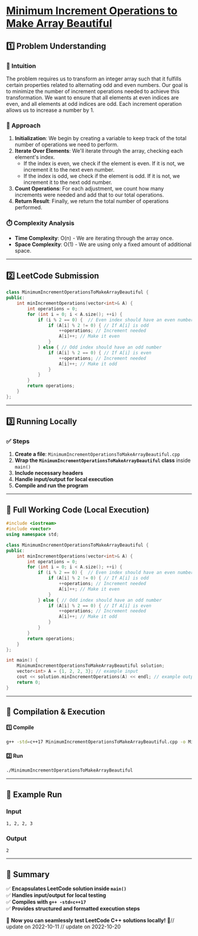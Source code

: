 # **[Minimum Increment Operations to Make Array Beautiful](https://leetcode.com/problems/minimum-increment-operations-to-make-array-beautiful/)**  

## **1️⃣ Problem Understanding**  
### **📌 Intuition**  
The problem requires us to transform an integer array such that it fulfills certain properties related to alternating odd and even numbers. Our goal is to minimize the number of increment operations needed to achieve this transformation. We want to ensure that all elements at even indices are even, and all elements at odd indices are odd. Each increment operation allows us to increase a number by 1.

### **🚀 Approach**  
1. **Initialization**: We begin by creating a variable to keep track of the total number of operations we need to perform.
2. **Iterate Over Elements**: We'll iterate through the array, checking each element's index.
   - If the index is even, we check if the element is even. If it is not, we increment it to the next even number.
   - If the index is odd, we check if the element is odd. If it is not, we increment it to the next odd number.
3. **Count Operations**: For each adjustment, we count how many increments were needed and add that to our total operations.
4. **Return Result**: Finally, we return the total number of operations performed.

### **⏱️ Complexity Analysis**  
- **Time Complexity**: O(n) - We are iterating through the array once.
- **Space Complexity**: O(1) - We are using only a fixed amount of additional space.

---  

## **2️⃣ LeetCode Submission**  
```cpp
class MinimumIncrementOperationsToMakeArrayBeautiful {
public:
    int minIncrementOperations(vector<int>& A) {
        int operations = 0;
        for (int i = 0; i < A.size(); ++i) {
            if (i % 2 == 0) {  // Even index should have an even number
                if (A[i] % 2 != 0) { // If A[i] is odd
                    ++operations; // Increment needed
                    A[i]++; // Make it even
                }
            } else { // Odd index should have an odd number
                if (A[i] % 2 == 0) { // If A[i] is even
                    ++operations; // Increment needed
                    A[i]++; // Make it odd
                }
            }
        }
        return operations;
    }
};  
```  

---  

## **3️⃣ Running Locally**  
### **✅ Steps**  
1. **Create a file**: `MinimumIncrementOperationsToMakeArrayBeautiful.cpp`  
2. **Wrap the `MinimumIncrementOperationsToMakeArrayBeautiful` class** inside `main()`  
3. **Include necessary headers**  
4. **Handle input/output for local execution**  
5. **Compile and run the program**  

---  

## **📝 Full Working Code (Local Execution)**  
```cpp
#include <iostream>
#include <vector>
using namespace std;

class MinimumIncrementOperationsToMakeArrayBeautiful {
public:
    int minIncrementOperations(vector<int>& A) {
        int operations = 0;
        for (int i = 0; i < A.size(); ++i) {
            if (i % 2 == 0) {  // Even index should have an even number
                if (A[i] % 2 != 0) { // If A[i] is odd
                    ++operations; // Increment needed
                    A[i]++; // Make it even
                }
            } else { // Odd index should have an odd number
                if (A[i] % 2 == 0) { // If A[i] is even
                    ++operations; // Increment needed
                    A[i]++; // Make it odd
                }
            }
        }
        return operations;
    }
};

int main() {
    MinimumIncrementOperationsToMakeArrayBeautiful solution;
    vector<int> A = {1, 2, 2, 3}; // example input
    cout << solution.minIncrementOperations(A) << endl; // example output
    return 0;
}
```  

---  

## **🔧 Compilation & Execution**  
#### **1️⃣ Compile**  
```bash
g++ -std=c++17 MinimumIncrementOperationsToMakeArrayBeautiful.cpp -o MinimumIncrementOperationsToMakeArrayBeautiful
```  

#### **2️⃣ Run**  
```bash
./MinimumIncrementOperationsToMakeArrayBeautiful
```  

---  

## **🎯 Example Run**  
### **Input**  
```
1, 2, 2, 3
```  
### **Output**  
```
2
```  

---  

## **📌 Summary**  
✅ **Encapsulates LeetCode solution inside `main()`**  
✅ **Handles input/output for local testing**  
✅ **Compiles with `g++ -std=c++17`**  
✅ **Provides structured and formatted execution steps**  

🚀 **Now you can seamlessly test LeetCode C++ solutions locally!** 🚀// update on 2022-10-11
// update on 2022-10-20
